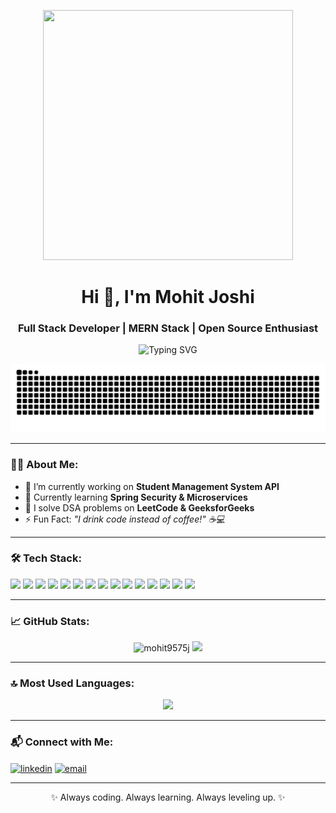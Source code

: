 <!-- Add this in your GitHub README.md using HTML -->
<p align="center">
  <img src="https://github.com/rajput2107/rajput2107/blob/master/Assets/Developer.gif" width="400" height="400"/>
</p>

<h1 align="center">Hi 👋, I'm Mohit Joshi</h1>
<h3 align="center">
  Full Stack Developer | MERN Stack | Open Source Enthusiast
</h3>

<p align="center">
  <img src="https://readme-typing-svg.herokuapp.com?font=Fira+Code&weight=500&size=20&pause=1000&center=true&vCenter=true&color=37B8FF&lines=React.js+%7C+Node.js+%7C+Express+%7C+MongoDB;Frontend+%2B+Backend+Developer;I+Love+Building+APIs+%26+Web+Apps+%F0%9F%92%BB" alt="Typing SVG"  />
</p>

<p align="center">
  <img src="https://github.com/Platane/snk/raw/output/github-contribution-grid-snake.svg" alt="snake" />
</p>

---

### 👨‍💻 About Me:
- 🔭 I’m currently working on **Student Management System API**
- 🌱 Currently learning **Spring Security & Microservices**
- 🧠 I solve DSA problems on **LeetCode & GeeksforGeeks**
- ⚡ Fun Fact: *"I drink code instead of coffee!" ☕💻*

---

### 🛠️ Tech Stack:
<p align="left">
  <img src="https://img.shields.io/badge/Java-%23007396.svg?style=for-the-badge&logo=java&logoColor=white"/>
   <img src="https://img.shields.io/badge/React-%2361DAFB.svg?style=for-the-badge&logo=react&logoColor=black"/>
  <img src="https://img.shields.io/badge/MongoDB-%2347A248.svg?style=for-the-badge&logo=mongodb&logoColor=white"/>
  <img src="https://img.shields.io/badge/Node.js-%23339933.svg?style=for-the-badge&logo=node.js&logoColor=white"/>
  <img src="https://img.shields.io/badge/Express.js-%23000000.svg?style=for-the-badge&logo=express&logoColor=white"/>



<img src="https://img.shields.io/badge/JavaScript-%23F7DF1E.svg?style=for-the-badge&logo=javascript&logoColor=black"/>
<img src="https://img.shields.io/badge/HTML5-%23E34F26.svg?style=for-the-badge&logo=html5&logoColor=white"/>
<img src="https://img.shields.io/badge/CSS3-%231572B6.svg?style=for-the-badge&logo=css3&logoColor=white"/>
<img src="https://img.shields.io/badge/Bootstrap-%23563D7C.svg?style=for-the-badge&logo=bootstrap&logoColor=white"/>
<img src="https://img.shields.io/badge/TailwindCSS-%2338B2AC.svg?style=for-the-badge&logo=tailwindcss&logoColor=white"/>
<img src="https://img.shields.io/badge/MySQL-%2300f.svg?style=for-the-badge&logo=mysql&logoColor=white"/>
 <img src="https://img.shields.io/badge/AWS-%23FF9900.svg?style=for-the-badge&logo=amazonaws&logoColor=white"/>
<img src="https://img.shields.io/badge/Docker-%232496ED.svg?style=for-the-badge&logo=docker&logoColor=white"/>
 <img src="https://img.shields.io/badge/Git-%23F1502F.svg?style=for-the-badge&logo=git&logoColor=white"/>
<img src="https://img.shields.io/badge/GitHub-%23121011.svg?style=for-the-badge&logo=github&logoColor=white"/>
 

  
</p>

---

### 📈 GitHub Stats:
<p align="center">
  <img src="https://github-readme-stats.vercel.app/api?username=mohit9575j&show_icons=true&theme=radical" alt="mohit9575j" />
  <img src="https://github-readme-streak-stats.herokuapp.com/?user=mohit9575j&theme=radical" />
</p>

---

### 🔝 Most Used Languages:
<p align="center">
  <img src="https://github-readme-stats.vercel.app/api/top-langs/?username=mohit9575j&layout=compact&theme=radical" />
</p>

---

### 📬 Connect with Me:
<p align="left">
  <a href="https://linkedin.com/in/mohit9575j" target="blank"><img align="center" src="https://img.shields.io/badge/LinkedIn-blue?style=for-the-badge&logo=linkedin&logoColor=white" alt="linkedin" /></a>
  <a href="mailto:joshimohit8120@gmail.com" target="blank"><img align="center" src="https://img.shields.io/badge/Gmail-D14836?style=for-the-badge&logo=gmail&logoColor=white" alt="email" /></a>
</p>

---

<p align="center">✨ Always coding. Always learning. Always leveling up. ✨</p>
